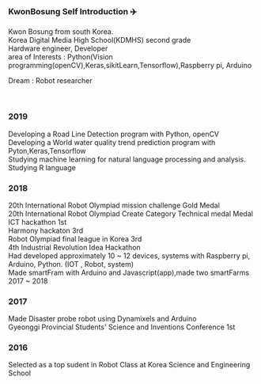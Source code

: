 ### KwonBosung Self Introduction :airplane:
Kwon Bosung from south Korea.<br>Korea Digital Media High School(KDMHS) second grade <br>Hardware engineer, Developer<br>area of Interests : Python(Vision programming(openCV),Keras,sikitLearn,Tensorflow),Raspberry pi, Arduino<br>

Dream : Robot researcher

<br>

### 2019

Developing a Road Line Detection program with Python, openCV<br>Developing a World water quality trend prediction program with Pyton,Keras,Tensorflow<br>Studying machine learning for natural language processing and analysis. <br>Studying R language

### 2018
20th International Robot Olympiad mission challenge Gold Medal<br>
20th International Robot Olympiad Create Category Technical medal Medal<br>
ICT hackathon 1st<br>
Harmony hackaton 3rd<br>
Robot Olympiad final league in Korea 3rd<br>4th Industrial Revolution Idea Hackathon <br>Had developed approximately 10 ~ 12 devices, systems with Raspberry pi, Arduino, Python. (IOT , Robot, system)<br>Made smartFram with Arduino and Javascript(app),made two smartFarms 2017 ~ 2018

### 2017

Made Disaster probe robot using Dynamixels and Arduino<br>Gyeonggi Provincial Students' Science and Inventions Conference 1st<br>

### 2016 

Selected as a top sudent in Robot Class at Korea Science and Engineering School 



